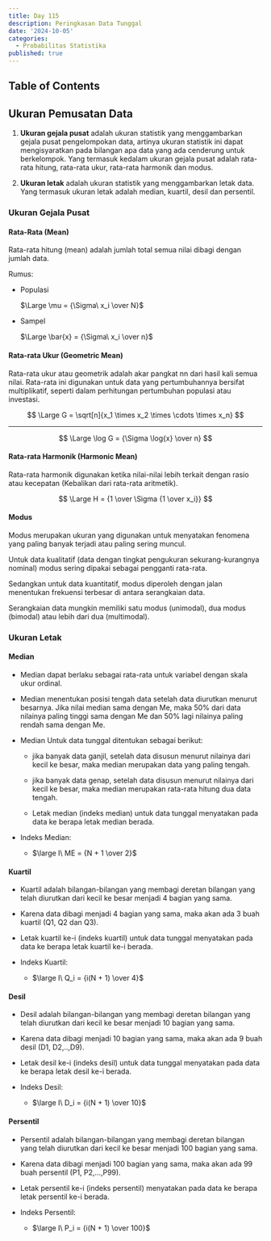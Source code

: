 ```yaml
---
title: Day 115
description: Peringkasan Data Tunggal
date: '2024-10-05'
categories:
  - Probabilitas Statistika
published: true
---
```


## Table of Contents

## Ukuran Pemusatan Data

1. **Ukuran gejala pusat** adalah ukuran statistik yang menggambarkan gejala pusat pengelompokan data, artinya ukuran statistik ini dapat mengisyaratkan pada bilangan apa data yang ada cenderung untuk berkelompok. Yang termasuk kedalam ukuran gejala pusat adalah rata-rata hitung, rata-rata ukur, rata-rata harmonik dan modus.

2. **Ukuran letak** adalah ukuran statistik yang menggambarkan letak data. Yang termasuk ukuran letak adalah median, kuartil, desil dan persentil.

### Ukuran Gejala Pusat

#### Rata-Rata (Mean)

Rata-rata hitung (mean) adalah jumlah total semua nilai dibagi dengan jumlah data.

Rumus:

- Populasi

  $\Large \mu = {\Sigma\ x_i \over N}$

- Sampel

  $\Large \bar{x} = {\Sigma\ x_i \over n}$

#### Rata-rata Ukur (Geometric Mean)

Rata-rata ukur atau geometrik adalah akar pangkat nn dari hasil kali semua nilai. Rata-rata ini digunakan untuk data yang pertumbuhannya bersifat multiplikatif, seperti dalam perhitungan pertumbuhan populasi atau investasi.

$$
\Large G = \sqrt[n]{x_1 \times x_2 \times \cdots \times x_n}
$$

<hr>

$$
\Large \log G = {\Sigma \log{x} \over n}
$$

#### Rata-rata Harmonik (Harmonic Mean)

Rata-rata harmonik digunakan ketika nilai-nilai lebih terkait dengan rasio atau kecepatan (Kebalikan dari rata-rata aritmetik).

$$
\Large H = {1 \over \Sigma {1 \over x_i}}
$$

#### Modus

Modus merupakan ukuran yang digunakan untuk menyatakan fenomena yang paling banyak terjadi atau paling sering muncul.

Untuk data kualitatif (data dengan tingkat pengukuran sekurang-kurangnya nominal) modus sering dipakai sebagai pengganti rata-rata.

Sedangkan untuk data kuantitatif, modus diperoleh dengan jalan menentukan frekuensi terbesar di antara serangkaian data.

Serangkaian data mungkin memiliki satu modus (unimodal), dua modus (bimodal) atau lebih dari dua (multimodal).

### Ukuran Letak

#### Median

- Median dapat berlaku sebagai rata-rata untuk variabel dengan skala ukur ordinal.

- Median menentukan posisi tengah data setelah data diurutkan menurut besarnya. Jika nilai median sama dengan Me, maka 50% dari data nilainya paling tinggi sama dengan Me dan 50% lagi nilainya paling rendah sama dengan Me.

- Median Untuk data tunggal ditentukan sebagai berikut:

  - jika banyak data ganjil, setelah data disusun menurut nilainya dari kecil ke besar, maka median merupakan data yang paling tengah.

  - jika banyak data genap, setelah data disusun menurut nilainya dari kecil ke besar, maka median merupakan rata-rata hitung dua data tengah.

  - Letak median (indeks median) untuk data tunggal menyatakan pada data ke berapa letak median berada.

- Indeks Median:
  - $\large I\ ME = {N + 1 \over 2}$

#### Kuartil

- Kuartil adalah bilangan-bilangan yang membagi deretan bilangan yang telah diurutkan dari kecil ke besar menjadi 4 bagian yang sama.

- Karena data dibagi menjadi 4 bagian yang sama, maka akan ada 3 buah kuartil (Q1, Q2 dan Q3).

- Letak kuartil ke-i (indeks kuartil) untuk data tunggal menyatakan pada data ke berapa letak kuartil ke-i berada.

- Indeks Kuartil:
  - $\large I\ Q_i = {i(N + 1) \over 4}$

#### Desil

- Desil adalah bilangan-bilangan yang membagi deretan bilangan yang telah diurutkan dari kecil ke besar menjadi 10 bagian yang sama.

- Karena data dibagi menjadi 10 bagian yang sama, maka akan ada 9 buah desil (D1, D2,..,D9).

- Letak desil ke-i (indeks desil) untuk data tunggal menyatakan pada data ke berapa letak desil ke-i berada.

- Indeks Desil:
  - $\large I\ D_i = {i(N + 1) \over 10}$

#### Persentil

- Persentil adalah bilangan-bilangan yang membagi deretan bilangan yang telah diurutkan dari kecil ke besar menjadi 100 bagian yang sama.

- Karena data dibagi menjadi 100 bagian yang sama, maka akan ada 99 buah persentil (P1, P2,...,P99).

- Letak persentil ke-i (indeks persentil) menyatakan pada data ke berapa letak persentil ke-i berada.

- Indeks Persentil:
  - $\large I\ P_i = {i(N + 1) \over 100}$
